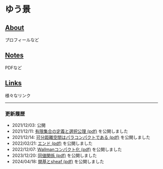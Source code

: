 # ゆう景

## [About](about.md)

プロフィールなど

## [Notes](notes.md)

PDFなど

## [Links](links.md)

様々なリンク

---

### 更新履歴

- 2021/12/03: 公開
- 2021/12/11: [有限集合の定義と選択公理 (pdf)](math/definitions_of_finite.pdf) を公開しました
- 2021/12/14: [可分距離空間はパラコンパクトである (pdf)](math/separable_metric_space_paracompact.pdf) を公開しました
- 2022/02/21: [エンド (pdf)](math/end.pdf) を公開しました
- 2022/12/07: [Wallmanコンパクト化 (pdf)](math/wallman_compactification.pdf) を公開しました
- 2023/12/20: [同値関係 (pdf)](math/equivalence_relation.pdf) を公開しました
- 2024/04/18: [開基とsheaf (pdf)](math/bases_and_sheaves.pdf) を公開しました
